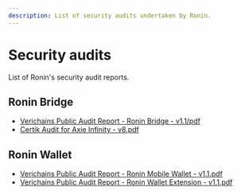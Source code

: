 ```yaml
---
description: List of security audits undertaken by Ronin.
---
```


# Security audits
List of Ronin's security audit reports.

## Ronin Bridge

* [Verichains Public Audit Report - Ronin Bridge - v1.1/pdf](./assets/audits/Verichains-Audit-Ronin-Bridge-v1.1.pdf)
* [Certik Audit for Axie Infinity - v8.pdf](./assets/audits/CertiK-Audit-for-Axie-Infinity---Audit-v8.pdf)

## Ronin Wallet

* [Verichains Public Audit Report - Ronin Mobile Wallet - v1.1.pdf](./assets/audits/Verichains-Audit-Ronin-Mobile-Wallet-v1.1.pdf)
* [Verichains Public Audit Report - Ronin Wallet Extension - v1.1.pdf](./assets/audits/Verichains-Audit-Report-Ronin-Wallet-Extension-v1.1.pdf)

